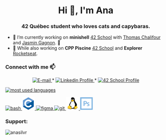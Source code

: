 <h1 align="center">Hi 👋, I'm Ana</h1>
<h3 align="center">42 Québec student who loves cats and capybaras.</h3>

- 🔭 I’m currently working on **minishell** [42 School](https://github.com/42school) with [Thomas Chalifour](https://github.com/Kagan0591) and [Jasmin Gagnon](https://github.com/Patarion). 🤝
- 🔭 While also working on **CPP Piscine** [42 School](https://github.com/42school) and **Explorer** [Rocketseat](https://github.com/Rocketseat).

<h3 align="left">Connect with me 📫 </h3>
<p align="center">
	<a href="mailto:ana.lrs90@gmail.com">
		<img alt="E-mail" src="https://img.shields.io/badge/-E-mail-red?style=flat&logo=Gmail&logoColor=white&link=mailto:ana.lrs90@gmail.com" />
	</a>
	<span> * </span>
	<a href="[[https://www.linkedin.com/in/appinha/](https://www.linkedin.com/in/anasilveira90/)](https://www.linkedin.com/in/anasilveira90/)">
		<img alt="Linkedin Profile" src="https://img.shields.io/badge/-Linkedin_Profile-0072b1?style=flat&logo=Linkedin&logoColor=white&link=[[https://www.linkedin.com/in/appinha/](https://www.linkedin.com/in/anasilveira90/)]https://www.linkedin.com/in/anasilveira90/" />
	</a>
	<span> * </span>
	<a href="https://profile.intra.42.fr/users/anarodri">
		<img alt="42 School Profile" src="https://img.shields.io/badge/-anarodri_@_42-ff69b4?style=flat&logoColor=white&link=https://profile.intra.42.fr/users/anarodri" />
	</a>
</p>


[![most used languages](https://github-readme-stats.vercel.app/api/top-langs/?username=anasilvr&layout=compact&hide_border=true&theme=dark)](https://github.com/anasilvr?tab=repositories)

<p align="left"> <a href="https://www.gnu.org/software/bash/" target="_blank" rel="noreferrer"> <img src="https://www.vectorlogo.zone/logos/gnu_bash/gnu_bash-icon.svg" alt="bash" width="40" height="40"/> </a> <a href="https://www.cprogramming.com/" target="_blank" rel="noreferrer"> <img src="https://raw.githubusercontent.com/devicons/devicon/master/icons/c/c-original.svg" alt="c" width="40" height="40"/> </a> <a href="https://www.figma.com/" target="_blank" rel="noreferrer"> <img src="https://www.vectorlogo.zone/logos/figma/figma-icon.svg" alt="figma" width="40" height="40"/> </a> <a href="https://git-scm.com/" target="_blank" rel="noreferrer"> <img src="https://www.vectorlogo.zone/logos/git-scm/git-scm-icon.svg" alt="git" width="40" height="40"/> </a> <a href="https://www.linux.org/" target="_blank" rel="noreferrer"> <img src="https://raw.githubusercontent.com/devicons/devicon/master/icons/linux/linux-original.svg" alt="linux" width="40" height="40"/> </a> <a href="https://www.photoshop.com/en" target="_blank" rel="noreferrer"> <img src="https://raw.githubusercontent.com/devicons/devicon/master/icons/photoshop/photoshop-line.svg" alt="photoshop" width="40" height="40"/> </a> </p>

<h3 align="left">Support:</h3>
<p><a href="https://ko-fi.com/anasilvr"> <img align="left" src="https://cdn.ko-fi.com/cdn/kofi3.png?v=3" height="50" width="210" alt="anasilvr" /></a></p><br><br>
